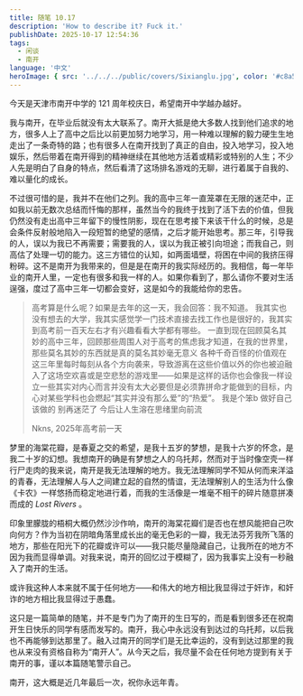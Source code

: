 ```yaml
---
title: 随笔 10.17
description: 'How to describe it? Fuck it.'
publishDate: 2025-10-17 12:54:36
tags:
  - 闲谈
  - 南开
language: '中文'
heroImage: { src: '../../../public/covers/Sixianglu.jpg', color: '#c8a598' }
---
```


今天是天津市南开中学的 121 周年校庆日，希望南开中学越办越好。

我与南开，在毕业后就没有太大联系了。南开大抵是绝大多数人找到他们追求的地方，很多人上了高中之后比以前更加努力地学习，用一种难以理解的毅力硬生生地走出了一条奇特的路；也有很多人在南开找到了真正的自由，投入地学习，投入地娱乐，然后带着在南开得到的精神继续在其他地方活着或精彩或特别的人生；不少人先是明白了自身的特点，然后看清了这场排名游戏的无聊，进行着属于自我的、难以量化的成长。

不过很可惜的是，我并不在他们之列。我的高中三年一直笼罩在无限的迷茫中，正如我以前无数次总结而忏悔的那样，虽然当今的我终于找到了活下去的价值，但我仍然没有走出高中三年留下的慢性阴影，现在在思考接下来该干什么的时候，总是会条件反射般地陷入一段短暂的绝望的感情，之后才能开始思考。那三年，引导我的人，误以为我已不再需要；需要我的人，误以为我正被引向坦途；而我自己，则高估了处理一切的能力。这三方错位的认知，如两面墙壁，将困在中间的我挤压得粉碎。这不是南开为我带来的，但是是在南开的我实际经历的。我相信，每一年毕业的南开人里，一定也有很多和我一样的人。如果你看到了，那么请你不要对生活逞强，度过了高中三年一切都会变好，这是如今的我能给你的忠告。

> 高考算是什么呢？如果是去年的这一天，我会回答：我不知道。
> 我其实也没有想去的大学，我其实感觉学一门技术直接去找工作也是很好的，我其实到高考前一百天左右才有兴趣看看大学都有哪些。
> 一直到现在回顾莫名其妙的高中三年，回顾那些周围人对于高考的焦虑我才知道，在我的世界里，那些莫名其妙的东西就是真的莫名其妙毫无意义
> 各种千奇百怪的价值观在这三年里每时每刻从各个方向袭来，导致游离在这些价值以外的你也被迫融入了这场空欢喜或是空悲愁的游戏里——如果是这样的话你也会像我一样设立一些其实对内心而言并没有太大必要但是必须靠拼命才能做到的目标，内心对某些学科也会燃起“其实并没有那么爱”的“热爱”。
> 我是个笨b
> 做好自己该做的 别再迷茫了
> 今后让人生溶在思绪里向前流
>
> Nkns, 2025年高考前一天

梦里的海棠花瓣，是春夏之交的希望，是我十五岁的梦想，是我十六岁的怀念，是我二十岁的幻想。我想南开的确是有梦想之人的乌托邦，然而对于当时像空壳一样行尸走肉的我来说，南开是我无法理解的地方。我无法理解同学不知从何而来洋溢的青春，无法理解人与人之间建立起的自然的情谊，无法理解别人的生活为什么像《卡农》一样悠扬而稳定地进行着，而我的生活像是一堆毫不相干的碎片随意拼凑而成的 *Lost Rivers* 。

印象里朦胧的梧桐大概仍然沙沙作响，南开的海棠花瓣们是否也在想风能把自己吹向何方？作为当初在阴暗角落里成长出的毫无色彩的一瓣，我无法芬芳我所飞落的地方，那些在阳光下的花瓣或许可以——我只能尽量隐藏自己，让我所在的地方不因为我而显得单调。对我来说，南开的回忆过于模糊了，因为我事实上没有一秒融入了南开的生活。

或许我这种人本来就不属于任何地方——和伟大的地方相比我显得过于奸诈，和奸诈的地方相比我显得过于愚蠢。

这只是一篇简单的随笔，并不是专门为了南开的生日写的，而是看到很多还在祝南开生日快乐的同学有感而发写的。南开，我心中永远没有到达过的乌托邦，以后我也不再能够到达那里了。融入过南开的同学们是无比幸运的，没有到达过那里的我也从来没有资格自称为“南开人”。从今天之后，我尽量不会在任何地方提到有关于南开的事，谨以本篇随笔警示自己。

南开，这大概是近几年最后一次，祝你永远年青。
